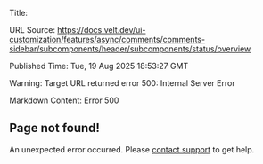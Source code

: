 Title:

URL Source: https://docs.velt.dev/ui-customization/features/async/comments/comments-sidebar/subcomponents/header/subcomponents/status/overview

Published Time: Tue, 19 Aug 2025 18:53:27 GMT

Warning: Target URL returned error 500: Internal Server Error

Markdown Content:
Error 500

Page not found!
---------------

An unexpected error occurred. Please [contact support](mailto:support@mintlify.com) to get help.
